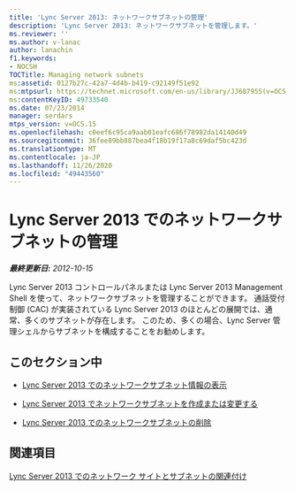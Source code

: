 ```yaml
---
title: 'Lync Server 2013: ネットワークサブネットの管理'
description: 'Lync Server 2013: ネットワークサブネットを管理します。'
ms.reviewer: ''
ms.author: v-lanac
author: lanachin
f1.keywords:
- NOCSH
TOCTitle: Managing network subnets
ms:assetid: 0127b27c-42a7-4d4b-b419-c92149f51e92
ms:mtpsurl: https://technet.microsoft.com/en-us/library/JJ687955(v=OCS.15)
ms:contentKeyID: 49733540
ms.date: 07/23/2014
manager: serdars
mtps_version: v=OCS.15
ms.openlocfilehash: c0eef6c95ca9aab01eafc686f78982da14140d49
ms.sourcegitcommit: 36fee89bb887bea4f18b19f17a8c69daf5bc423d
ms.translationtype: MT
ms.contentlocale: ja-JP
ms.lasthandoff: 11/26/2020
ms.locfileid: "49443560"
---
```

# <a name="managing-network-subnets-in-lync-server-2013"></a>Lync Server 2013 でのネットワークサブネットの管理

<div data-xmlns="http://www.w3.org/1999/xhtml">

<div class="topic" data-xmlns="http://www.w3.org/1999/xhtml" data-msxsl="urn:schemas-microsoft-com:xslt" data-cs="https://msdn.microsoft.com/">

<div data-asp="https://msdn2.microsoft.com/asp">



</div>

<div id="mainSection">

<div id="mainBody">

<span> </span>

_**最終更新日:** 2012-10-15_

Lync Server 2013 コントロールパネルまたは Lync Server 2013 Management Shell を使って、ネットワークサブネットを管理することができます。 通話受付制御 (CAC) が実装されている Lync Server 2013 のほとんどの展開では、通常、多くのサブネットが存在します。 このため、多くの場合、Lync Server 管理シェルからサブネットを構成することをお勧めします。

<div>

## <a name="in-this-section"></a>このセクション中

  - [Lync Server 2013 でのネットワークサブネット情報の表示](lync-server-2013-viewing-network-subnet-information.md)

  - [Lync Server 2013 でネットワークサブネットを作成または変更する](lync-server-2013-create-or-modify-network-subnets.md)

  - [Lync Server 2013 でのネットワークサブネットの削除](lync-server-2013-deleting-network-subnets.md)

</div>

<div>

## <a name="see-also"></a>関連項目


[Lync Server 2013 でのネットワーク サイトとサブネットの関連付け](lync-server-2013-associate-a-subnet-with-a-network-site.md)  
  

</div>

</div>

<span> </span>

</div>

</div>

</div>


